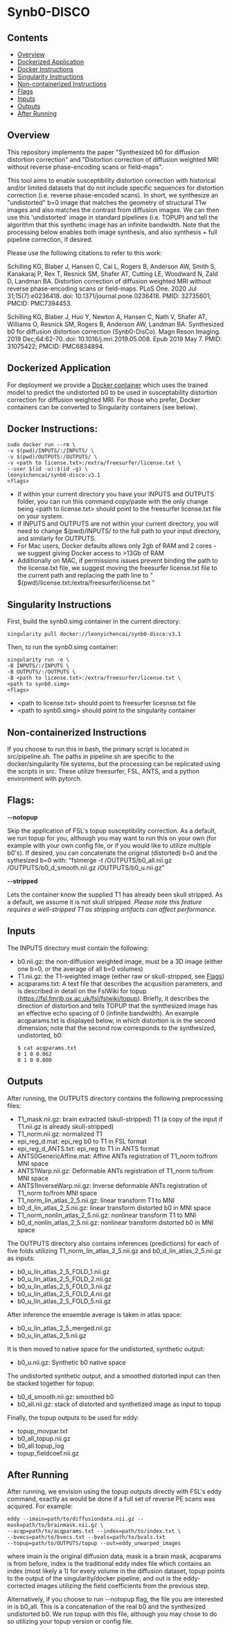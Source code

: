 # Synb0-DISCO

## Contents

* [Overview](#overview)
* [Dockerized Application](#dockerized-application)
* [Docker Instructions](#docker-instructions)
* [Singularity Instructions](#singularity-instructions)
* [Non-containerized Instructions](#non-containerized-instructions)
* [Flags](#flags)
* [Inputs](#inputs)
* [Outputs](#outputs)
* [After Running](#after-running)

## Overview

This repository implements the paper "Synthesized b0 for diffusion distortion correction" and "Distortion correction of diffusion weighted MRI without reverse phase-encoding scans or field-maps". 

This tool aims to enable susceptibility distortion correction with historical and/or limited datasets that do not include specific sequences for distortion correction (i.e. reverse phase-encoded scans). In short, we synthesize an "undistorted" b=0 image that matches the geometry of structural T1w images and also matches the contrast from diffusion images. We can then use this 'undistorted' image in standard pipelines (i.e. TOPUP) and tell the algorithm that this synthetic image has an infinite bandwidth. Note that the processing below enables both image synthesis, and also synthesis + full pipeline correction, if desired. 

Please use the following citations to refer to this work:

Schilling KG, Blaber J, Hansen C, Cai L, Rogers B, Anderson AW, Smith S, Kanakaraj P, Rex T, Resnick SM, Shafer AT, Cutting LE, Woodward N, Zald D, Landman BA. Distortion correction of diffusion weighted MRI without reverse phase-encoding scans or field-maps. PLoS One. 2020 Jul 31;15(7):e0236418. doi: 10.1371/journal.pone.0236418. PMID: 32735601; PMCID: PMC7394453.

Schilling KG, Blaber J, Huo Y, Newton A, Hansen C, Nath V, Shafer AT, Williams O, Resnick SM, Rogers B, Anderson AW, Landman BA. Synthesized b0 for diffusion distortion correction (Synb0-DisCo). Magn Reson Imaging. 2019 Dec;64:62-70. doi: 10.1016/j.mri.2019.05.008. Epub 2019 May 7. PMID: 31075422; PMCID: PMC6834894.

## Dockerized Application

For deployment we provide a [Docker container](https://hub.docker.com/repository/docker/leonyichencai/synb0-disco) which uses the trained model to predict the undistorted b0 to be used in susceptability distortion correction for diffusion weighted MRI. For those who prefer, Docker containers can be converted to Singularity containers (see below).

## Docker Instructions:

```
sudo docker run --rm \
-v $(pwd)/INPUTS/:/INPUTS/ \
-v $(pwd)/OUTPUTS:/OUTPUTS/ \
-v <path to license.txt>:/extra/freesurfer/license.txt \
--user $(id -u):$(id -g) \
leonyichencai/synb0-disco:v3.1
<flags>
```

* If within your current directory you have your INPUTS and OUTPUTS folder, you can run this command copy/paste with the only change being \<path to license.txt\> should point to the freesurfer license.txt file on your system.
* If INPUTS and OUTPUTS are not within your current directory, you will need to change $(pwd)/INPUTS/ to the full path to your input directory, and similarly for OUTPUTS.
* For Mac users, Docker defaults allows only 2gb of RAM and 2 cores - we suggest giving Docker access to >13Gb of RAM 
* Additionally on MAC, if permissions issues prevent binding the path to the license.txt file, we suggest moving the freesurfer license.txt file to the current path and replacing the path line to " $(pwd)/license.txt:/extra/freesurfer/license.txt "

## Singularity Instructions

First, build the synb0.simg container in the current directory:

```
singularity pull docker://leonyichencai/synb0-disco:v3.1
```

Then, to run the synb0.simg container:

```
singularity run -e \
-B INPUTS/:/INPUTS \
-B OUTPUTS/:/OUTPUTS \
-B <path to license.txt>:/extra/freesurfer/license.txt \
<path to synb0.simg>
<flags>
```

* \<path to license.txt\> should point to freesurfer licesnse.txt file
* \<path to synb0.simg\> should point to the singularity container 

## Non-containerized Instructions

If you choose to run this in bash, the primary script is located in src/pipeline.sh. The paths in pipeline.sh are specific to the docker/singularity file
systems, but the processing can be replicated using the scripts in src. These utilize freesurfer, FSL, ANTS, and a python environment with pytorch.

## Flags:

**--notopup**

Skip the application of FSL's topup susceptibility correction. As a default, we run topup for you, although you may want to run this on your own (for example with your own config file, or if you would like to utilize multiple b0's). If desired, you can concatenate the original (distorted) b=0 and the sythesized b=0 with: "fslmerge -t /OUTPUTS/b0_all.nii.gz /OUTPUTS/b0_d_smooth.nii.gz /OUTPUTS/b0_u.nii.gz"

**--stripped**

Lets the container know the supplied T1 has already been skull stripped. As a default, we assume it is not skull stripped. *Please note this feature requires a well-stripped T1 as stripping artifacts can affect performance.*

## Inputs

The INPUTS directory must contain the following:
* b0.nii.gz: the non-diffusion weighted image, must be a 3D image (either one b=0, or the average of all b=0 volumes)
* T1.nii.gz: the T1-weighted image (either raw or skull-stripped, see [Flags](#flags))
* acqparams.txt: A text file that describes the acqusition parameters, and is described in detail on the FslWiki for topup (https://fsl.fmrib.ox.ac.uk/fsl/fslwiki/topup). Briefly,
it describes the direction of distortion and tells TOPUP that the synthesized image has an effective echo spacing of 0 (infinite bandwidth). An example acqparams.txt is
displayed below, in which distortion is in the second dimension, note that the second row corresponds to the synthesized, undistorted, b0:
    ```
    $ cat acqparams.txt 
    0 1 0 0.062
    0 1 0 0.000
    ```

## Outputs

After running, the OUTPUTS directory contains the following preprocessing files:

* T1_mask.nii.gz: brain extracted (skull-stripped) T1 (a copy of the input if T1.nii.gz is already skull-stripped)
* T1_norm.nii.gz: normalized T1
* epi_reg_d.mat: epi_reg b0 to T1 in FSL format
* epi_reg_d_ANTS.txt: epi_reg to T1 in ANTS format
* ANTS0GenericAffine.mat: Affine ANTs registration of T1_norm to/from MNI space
* ANTS1Warp.nii.gz: Deformable ANTs registration of T1_norm to/from MNI space  
* ANTS1InverseWarp.nii.gz: Inverse deformable ANTs registration of T1_norm to/from MNI space  
* T1_norm_lin_atlas_2_5.nii.gz: linear transform T1 to MNI   
* b0_d_lin_atlas_2_5.nii.gz: linear transform distorted b0 in MNI space   
* T1_norm_nonlin_atlas_2_5.nii.gz: nonlinear transform T1 to MNI   
* b0_d_nonlin_atlas_2_5.nii.gz: nonlinear transform distorted b0 in MNI space  

The OUTPUTS directory also contains inferences (predictions) for each of five folds utilizing T1_norm_lin_atlas_2_5.nii.gz and b0_d_lin_atlas_2_5.nii.gz as inputs:

* b0_u_lin_atlas_2_5_FOLD_1.nii.gz  
* b0_u_lin_atlas_2_5_FOLD_2.nii.gz  
* b0_u_lin_atlas_2_5_FOLD_3.nii.gz  
* b0_u_lin_atlas_2_5_FOLD_4.nii.gz  
* b0_u_lin_atlas_2_5_FOLD_5.nii.gz  

After inference the ensemble average is taken in atlas space:

* b0_u_lin_atlas_2_5_merged.nii.gz  
* b0_u_lin_atlas_2_5.nii.gz         

It is then moved to native space for the undistorted, synthetic output:

* b0_u.nii.gz: Synthetic b0 native space                      

The undistorted synthetic output, and a smoothed distorted input can then be stacked together for topup:

* b0_d_smooth.nii.gz: smoothed b0
* b0_all.nii.gz: stack of distorted and synthetized image as input to topup        

Finally, the topup outputs to be used for eddy:

* topup_movpar.txt
* b0_all_topup.nii.gz
* b0_all.topup_log         
* topup_fieldcoef.nii.gz


## After Running

After running, we envision using the topup outputs directly with FSL's eddy command, exactly as would be done if a full set of reverse PE scans was acquired. For example:

```
eddy --imain=path/to/diffusiondata.nii.gz --mask=path/to/brainmask.nii.gz \
--acqp=path/to/acqparams.txt --index=path/to/index.txt \
--bvecs=path/to/bvecs.txt --bvals=path/to/bvals.txt 
--topup=path/to/OUTPUTS/topup --out=eddy_unwarped_images
```

where imain is the original diffusion data, mask is a brain mask, acqparams is from before, index is the traditional eddy index file which contains an index (most likely a 1) for every volume in the diffusion dataset, topup points to the output of the singularity/docker pipeline, and out is the eddy-corrected images utilizing the field coefficients from the previous step.

Alternatively, if you choose to run --notopup flag, the file you are interested in is b0_all. This is a concatenation of the real b0 and the synthesized undistorted b0. We run topup with this file, although you may chose to do so utilizing your topup version or config file. 
